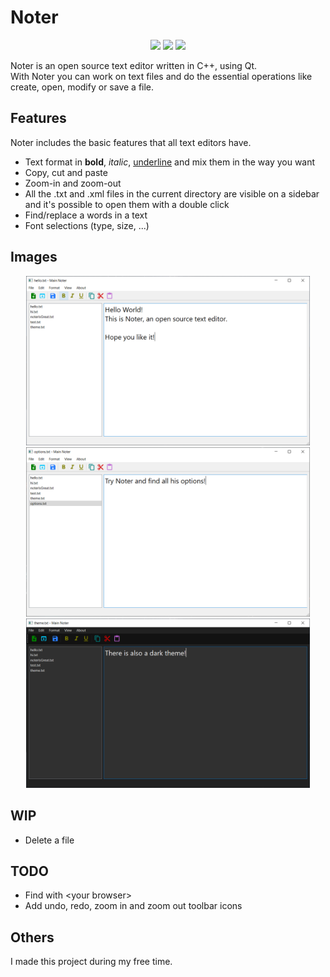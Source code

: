 # Noter
<p align="center">
  <img src="https://img.shields.io/github/license/leofracca/noter">
  <img src="https://img.shields.io/badge/powered%20by-Qt-green">
  <img src="https://img.shields.io/badge/status-stable-blue">
</p>
Noter is an open source text editor written in C++, using Qt.<br \>
With Noter you can work on text files and do the essential operations like create, open, modify or save a file.

## Features
Noter includes the basic features that all text editors have.
- Text format in **bold**, *italic*, <ins>underline</ins> and mix them in the way you want
- Copy, cut and paste
- Zoom-in and zoom-out
- All the .txt and .xml files in the current directory are visible on a sidebar and it's possible to open them with a double click
- Find/replace a words in a text
- Font selections (type, size, ...)

## Images
<p align='center'>
  <img src='https://github.com/leofracca/noter/blob/main/docs/Noter.PNG' width='90%'/>
  <img src='https://github.com/leofracca/noter/blob/main/docs/options.PNG' width='90%'/>
  <img src='https://github.com/leofracca/noter/blob/main/docs/NoterDark.PNG' width='90%'/>
</p>

## WIP
- Delete a file

## TODO
- Find with \<your browser>
- Add undo, redo, zoom in and zoom out toolbar icons

## Others
I made this project during my free time.
